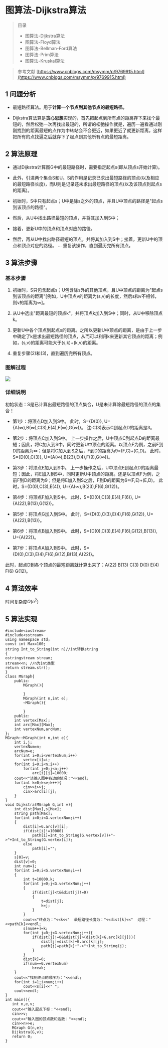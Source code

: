 # 图算法-Dijkstra算法

> 目录
>* 图算法-Dijkstra算法
>* 图算法-Floyd算法
>* 图算法-Bellman-Ford算法
>* 图算法-Prim算法
>* 图算法-Kruskal算法



>参考文献
> [https://www.cnblogs.com/msymm/p/9769915.html](https://www.cnblogs.com/msymm/p/9769915.html)


## 1 问题分析
* 最短路径算法。用于**计算一个节点到其他节点的最短路径。**

* Dijkstra算法算是**贪心思想**实现的，首先把起点到所有点的距离存下来找个最短的，然后松弛一次再找出最短的，所谓的松弛操作就是，遍历一遍看通过刚刚找到的距离最短的点作为中转站会不会更近，如果更近了就更新距离，这样把所有的点找遍之后就存下了起点到其他所有点的最短距离。

## 2 算法原理
* 通过Dijkstra计算图G中的最短路径时，需要指定起点s(即从顶点s开始计算)。 

* 此外，引进两个集合S和U。S的作用是记录已求出最短路径的顶点(以及相应的最短路径长度)，而U则是记录还未求出最短路径的顶点(以及该顶点到起点s的距离)。 

* 初始时，S中只有起点s；U中是除s之外的顶点，并且U中顶点的路径是"起点s到该顶点的路径"。
* 然后，从U中找出路径最短的顶点，并将其加入到S中；
* 接着，更新U中的顶点和顶点对应的路径。 
* 然后，再从U中找出路径最短的顶点，并将其加入到S中；接着，更新U中的顶点和顶点对应的路径。 ... 重复该操作，直到遍历完所有顶点。

## 3 算法步骤

### 基本步骤
1. 初始时，S只包含起点s；U包含除s外的其他顶点，且U中顶点的距离为"起点s到该顶点的距离"[例如，U中顶点v的距离为(s,v)的长度，然后s和v不相邻，则v的距离为∞]。 

2. 从U中选出"距离最短的顶点k"，并将顶点k加入到S中；同时，从U中移除顶点k。 

3. 更新U中各个顶点到起点s的距离。之所以更新U中顶点的距离，是由于上一步中确定了k是求出最短路径的顶点，从而可以利用k来更新其它顶点的距离；例如，(s,v)的距离可能大于(s,k)+(k,v)的距离。 

4. 重复步骤(2)和(3)，直到遍历完所有顶点。 

### 图解过程
![](image/Dijkstra算法.jpg)

### 详细说明

初始状态：S是已计算出最短路径的顶点集合，U是未计算除最短路径的顶点的集合！ 

* 第1步：将顶点D加入到S中。 
    此时，S={D(0)}, U={A(∞),B(∞),C(3),E(4),F(∞),G(∞)}。     注:C(3)表示C到起点D的距离是3。 

* 第2步：将顶点C加入到S中。 
    上一步操作之后，U中顶点C到起点D的距离最短；因此，将C加入到S中，同时更新U中顶点的距离。以顶点F为例，之前F到D的距离为∞；但是将C加入到S之后，F到D的距离为9=(F,C)+(C,D)。 
    此时，S={D(0),C(3)}, U={A(∞),B(23),E(4),F(9),G(∞)}。 

* 第3步：将顶点E加入到S中。 
    上一步操作之后，U中顶点E到起点D的距离最短；因此，将E加入到S中，同时更新U中顶点的距离。还是以顶点F为例，之前F到D的距离为9；但是将E加入到S之后，F到D的距离为6=(F,E)+(E,D)。 
    此时，S={D(0),C(3),E(4)}, U={A(∞),B(23),F(6),G(12)}。 

* 第4步：将顶点F加入到S中。 
    此时，S={D(0),C(3),E(4),F(6)}, U={A(22),B(13),G(12)}。

* 第5步：将顶点G加入到S中。 
    此时，S={D(0),C(3),E(4),F(6),G(12)}, U={A(22),B(13)}。

* 第6步：将顶点B加入到S中。 
    此时，S={D(0),C(3),E(4),F(6),G(12),B(13)}, U={A(22)}。

* 第7步：将顶点A加入到S中。 
    此时，S={D(0),C(3),E(4),F(6),G(12),B(13),A(22)}。

此时，起点D到各个顶点的最短距离就计算出来了：A(22) B(13) C(3) D(0) E(4) F(6) G(12)。

## 4 算法效率

时间复杂度$O(n^2)$
## 5 算法实现

```
#include<iostream>
#include<sstream>
using namespace std;
const int Max=100;
string Int_to_String(int n)//int转换string 
{
ostringstream stream;
stream<<n; //n为int类型
return stream.str();
}
class MGraph{
    public:
        MGraph(){

        }
        MGraph(int n,int e);
        ~MGraph(){

        }
    public:
    int vertex[Max];
    int arc[Max][Max];
    int vertexNum,arcNum;
};
MGraph::MGraph(int n,int e){
    int i,j;
    vertexNum=n;
    arcNum=e;
    for(int i=0;i<vertexNum;i++)
        vertex[i]=i;
    for(int i=0;i<n;i++)
        for(int j=0;j<n;j++)
            arc[i][j]=10000;
    cout<<"请输入图中各边的情况："<<endl;
    for(int k=0;k<e;k++){
        cin>>i>>j;
        cin>>arc[i][j];
    }
}
void Dijkstra(MGraph G,int v){
    int dist[Max],s[Max];
    string path[Max]; 
    for(int i=0;i<G.vertexNum;i++)
    {
        dist[i]=G.arc[v][i];
        if(dist[i]!=10000)
            path[i]=Int_to_String(G.vertex[v])+"->"+Int_to_String(G.vertex[i]);
        else
            path[i]="";
    }
    s[0]=v;
    dist[v]=0;
    int num=1;
    for(int i=0;i<G.vertexNum;i++)
    {
        int t=10000,k;
        for(int j=0;j<G.vertexNum;j++)
        {
            if(dist[j]<t&&dist[j]!=0)
            {
                t=dist[j];
                k=j;
            }
        }
        cout<<"终点为："<<k<<"  最短路径长度为："<<dist[k]<<"  过程："<<path[k]<<endl;
        s[num++]=k;
        for(int j=0;j<G.vertexNum;j++){
            if(dist[j]!=0&&dist[j]>(dist[k]+G.arc[k][j])){
                dist[j]=dist[k]+G.arc[k][j];
                path[j]=path[k]+"->"+Int_to_String(j);
            }
        }
        dist[k]=0;
        if(num==G.vertexNum)
            break;
    }
    cout<<"找到终点的顺序为："<<endl;
    for(int i=1;i<num;i++)
        cout<<s[i]<<" "; 
    cout<<endl;
}
int main(){
   int n,e,v;
   cout<<"输入起点下标："<<endl; 
   cin>>v;
   cout<<"输入图的顶点数和边数："<<endl;
   cin>>n>>e;
   MGraph G(n,e);
   Dijkstra(G,v);
   return 0;
}
```